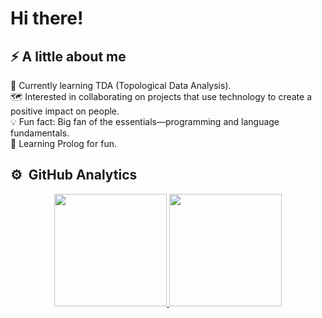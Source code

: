 <h1 aling="center">Hi there!</h1>

<h2 aling="left"> ⚡️ A little about me  </h2>

🤯 Currently learning TDA (Topological Data Analysis).<br>
🗺️ Interested in collaborating on projects that use technology to create a positive impact on people.<br>
💡 Fun fact: Big fan of the essentials—programming and language fundamentals.<br>
🦉 Learning Prolog for fun.<br>


<h2 align="left"> ⚙️ &nbsp;GitHub Analytics </h2>

<p align="center">
<a href="https://github.com/ArisGuimera">
  <img height="180em" src="https://github-readme-stats-eight-theta.vercel.app/api?username=LorenaSDLS&show_icons=true&theme=algolia&include_all_commits=true&count_private=true"/>  
  <img height="180em" src="https://github-readme-stats-eight-theta.vercel.app/api/top-langs/?username=LorenaSDLS&layout=compact&langs_count=8&theme=algolia"/>
</a>
</p>

